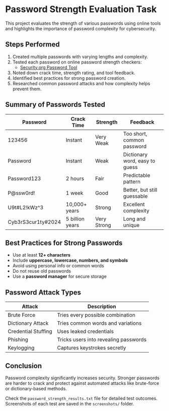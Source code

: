 # Password Strength Evaluation Task
This project evaluates the strength of various passwords using online tools and highlights the importance of password complexity for cybersecurity.

## Steps Performed

1. Created multiple passwords with varying lengths and complexity.
2. Tested each password on online password strength checkers:
   - [Security.org Password Tool](https://www.security.org/how-secure-is-my-password/)
3. Noted down crack time, strength rating, and tool feedback.
4. Identified best practices for strong password creation.
5. Researched common password attacks and how complexity helps prevent them.

## Summary of Passwords Tested

| Password            | Crack Time      | Strength     | Feedback                       |
|---------------------|-----------------|--------------|--------------------------------|
| 123456              | Instant         | Very Weak    | Too short, common password     |
| Password            | Instant         | Weak         | Dictionary word, easy to guess |
| Password123         | 2 hours         | Fair         | Predictable pattern            |
| P@ssw0rd!           | 1 week          | Good         | Better, but still guessable    |
| U9t#L2!kWz^3        | 10,000+ years   | Strong       | Excellent complexity           |
| Cyb3rS3cur1ty#2024  | 5 billion years | Very Strong  | Long and unique                |

## Best Practices for Strong Passwords

- Use at least **12+ characters**
- Include **uppercase, lowercase, numbers, and symbols**
- Avoid using personal info or common words
- Do not reuse old passwords
- Use a **password manager** for secure storage

## Password Attack Types

| Attack              | Description                           |
|---------------------|---------------------------------------|
| Brute Force         | Tries every possible combination      |
| Dictionary Attack   | Tries common words and variations     |
| Credential Stuffing | Uses leaked credentials               |
| Phishing            | Tricks users into revealing passwords |
| Keylogging          | Captures keystrokes secretly          |

## Conclusion

Password complexity significantly increases security. Stronger passwords are harder to crack and protect against automated attacks like brute-force or dictionary-based methods.

Check the `password_strength_results.txt` file for detailed test outcomes.
Screenshots of each test are saved in the `screenshots/` folder.
